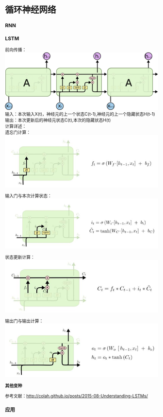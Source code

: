 循环神经网络
====
### RNN

### LSTM
前向传播：<br>
![LSTM神经元](/docs/ml/images/12-1.jpg)
输入：本次输入X(t)，神经元的上一个状态C(t-1),神经元的上一个隐藏状态H(t-1)<br>
输出：本次更新后的神经元状态C(t),本次的隐藏状态H(t)<br>
计算详述：<br>
遗忘门计算：![遗忘门](/docs/ml/images/12-2.jpg)<br>

输入门与本次计算状态：![输入门与状态梯度](/docs/ml/images/12-3.jpg)<br>

状态更新计算：![状态更新计算](/docs/ml/images/12-4.jpg)<br>

输出门与输出计算：![输出门与输出计算](/docs/ml/images/12-5.jpg)<br>

**其他变种**


参考文献：http://colah.github.io/posts/2015-08-Understanding-LSTMs/

### 应用
